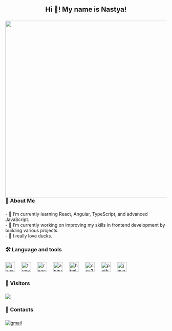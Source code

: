 <h2 align="center">Hi 👋! My name is Nastya!</h2>

###

<img align="right" height="550" src="https://github.com/Duckkkkkkkkkkkk/Duckkkkkkkkkkkk/assets/119291792/fb042701-bc91-4bf3-bafd-d047e6566182" />

###

<h3 align="left">🦆  About Me</h3>

###

<p align="left">- 🦆 I’m currently learning React, Angular, TypeScript, and advanced JavaScript.<br>- 🦆 I’m currently working on improving my skills in frontend development by building various projects.<br>- 🦆 I really love ducks.</p>

###

<h3 align="left">🛠 Language and tools</h3>

###

<div align="left">
  <img src="https://skillicons.dev/icons?i=js" height="30" alt="javascript logo"  />
  <img width="12" />
  <img src="https://skillicons.dev/icons?i=ts" height="30" alt="typescript logo"  />
  <img width="12" />
  <img src="https://skillicons.dev/icons?i=react" height="30" alt="react logo"  />
  <img width="12" />
  <img src="https://skillicons.dev/icons?i=angular" height="30" alt="angularjs logo"  />
  <img width="12" />
  <img src="https://skillicons.dev/icons?i=html" height="30" alt="html5 logo"  />
  <img width="12" />
  <img src="https://skillicons.dev/icons?i=css" height="30" alt="css3 logo"  />
  <img width="12" />
  <img src="https://skillicons.dev/icons?i=py" height="30" alt="python logo"  />
  <img width="12" />
  <img src="https://skillicons.dev/icons?i=java" height="30" alt="java logo"  />
</div>

###

<h3 align="left">🦆 Visitors</h3>

###

<p align="left">
  <img src="https://count.getloli.com/get/@Duckkkkkkkkkkkk?theme=moebooru">
</p>

###

<h3 align="left">🦆 Contacts</h3>

###

<a href="mailto:alkim345@mail.com">
<img src="https://img.shields.io/badge/email%20me-5984C1?style=for-the-badge&logo=gmail&logoColor=white" alt="gmail" />
</a>
</div>

